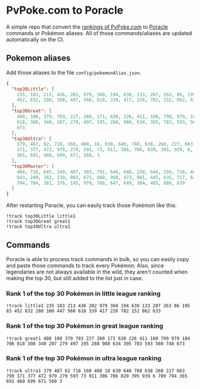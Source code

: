 # PvPoke.com to Poracle
A simple repo that convert the [rankings of PvPoke.com](https://pvpoke.com/rankings/) to [Poracle](https://github.com/KartulUdus/PoracleJS) commands or Pokémon aliases. 
All of those commands/aliases are updated automatically on the CI.

## Pokemon aliases
Add those aliases to the file `config/pokemonAlias.json`. 

<!-- aliases-start -->
```json
{
  "top30Little": [
    235, 183, 213, 436, 202, 979, 360, 194, 630, 133, 207, 263, 86, 195, 83,
    452, 832, 288, 108, 447, 560, 618, 339, 417, 226, 782, 152, 862, 633
  ],
  "top30Great": [
    488, 108, 379, 703, 227, 260, 171, 630, 226, 411, 160, 799, 979, 184, 706,
    618, 308, 340, 207, 279, 497, 195, 288, 980, 634, 395, 783, 593, 560, 748,
    673
  ],
  "top30Ultra": [
    379, 487, 62, 718, 160, 488, 18, 630, 640, 788, 638, 260, 227, 663, 799,
    171, 377, 472, 979, 279, 593, 73, 911, 386, 706, 820, 395, 939, 6, 709, 794,
    365, 691, 460, 699, 671, 560, 3
  ],
  "top30Master": [
    484, 718, 645, 149, 487, 383, 791, 646, 648, 250, 644, 150, 716, 483, 713,
    643, 249, 382, 130, 893, 671, 888, 998, 473, 901, 445, 635, 717, 640, 809,
    794, 784, 381, 376, 145, 979, 706, 647, 649, 384, 485, 889, 639
  ]
}
```
<!-- aliases-end -->

After restarting Poracle, you can easily track those Pokémon like this:
```shell
!track top30Little little1
!track top30Great great1
!track top30Ultra ultra1
```

## Commands
Poracle is able to process track commands in bulk, so you can easily copy and paste those commands to track every Pokémon. 
Also, since legendaries are not always available in the wild, they aren't counted when making the top 30, but still added to the list just in case.

### Rank 1 of the top 30 Pokémon in little league ranking
<!-- top30little-start -->
```
!track little1 235 183 213 436 202 979 360 194 630 133 207 263 86 195 83 452 832 288 108 447 560 618 339 417 226 782 152 862 633
```
<!-- top30little-end -->

### Rank 1 of the top 30 Pokémon in great league ranking
<!-- top30great-start -->
```
!track great1 488 108 379 703 227 260 171 630 226 411 160 799 979 184 706 618 308 340 207 279 497 195 288 980 634 395 783 593 560 748 673
```
<!-- top30great-end -->

### Rank 1 of the top 30 Pokémon in ultra league ranking
<!-- top30ultra-start -->
```
!track ultra1 379 487 62 718 160 488 18 630 640 788 638 260 227 663 799 171 377 472 979 279 593 73 911 386 706 820 395 939 6 709 794 365 691 460 699 671 560 3
```
<!-- top30ultra-end -->
